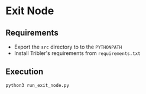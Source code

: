 # Exit Node

## Requirements

* Export the `src` directory to to the `PYTHONPATH`
* Install Tribler's requirements from `requirements.txt`

## Execution

```shell
python3 run_exit_node.py
```